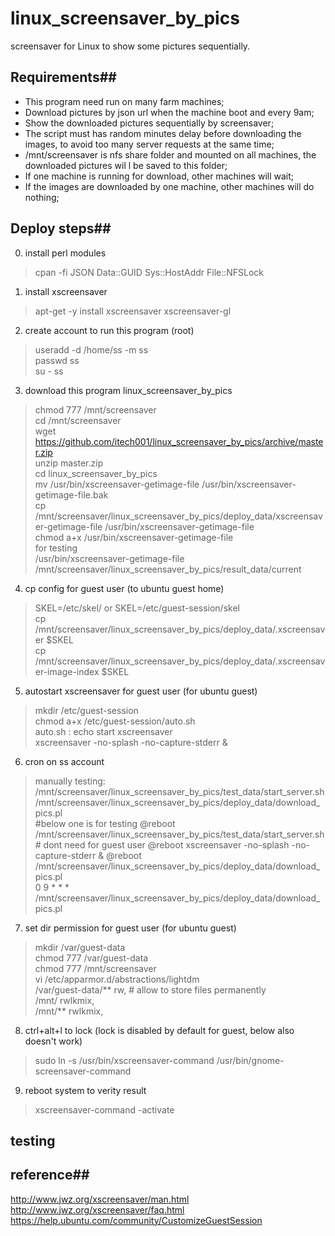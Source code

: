 linux_screensaver_by_pics
=========================

screensaver for Linux to show some pictures sequentially.  


## Requirements##
* This program need run on many farm machines;
* Download pictures by json url when the machine boot and every 9am;
* Show the downloaded pictures sequentially by screensaver;
* The script must has random minutes delay before downloading the images, to avoid too many server requests at the same time;
* /mnt/screensaver is nfs share folder and mounted on all machines, the downloaded pictures wil l be saved to this folder;
* If one machine is running for download, other machines will wait;
* If the images are downloaded by one machine, other machines will do nothing;


## Deploy steps##  
0. install perl modules 
>cpan -fi JSON Data::GUID Sys::HostAddr File::NFSLock   

1. install xscreensaver
>apt-get -y install xscreensaver xscreensaver-gl  

2. create account to run this program (root)
>useradd -d /home/ss -m ss  
passwd ss  
su - ss  

3. download this program linux_screensaver_by_pics
>chmod 777 /mnt/screensaver  
cd /mnt/screensaver  
wget https://github.com/itech001/linux_screensaver_by_pics/archive/master.zip  
unzip master.zip  
cd linux_screensaver_by_pics  
mv /usr/bin/xscreensaver-getimage-file /usr/bin/xscreensaver-getimage-file.bak  
cp  /mnt/screensaver/linux_screensaver_by_pics/deploy_data/xscreensaver-getimage-file /usr/bin/xscreensaver-getimage-file  
chmod a+x /usr/bin/xscreensaver-getimage-file  
for testing  
/usr/bin/xscreensaver-getimage-file /mnt/screensaver/linux_screensaver_by_pics/result_data/current  

4. cp config  for guest user (to ubuntu guest home)
>SKEL=/etc/skel/  or SKEL=/etc/guest-session/skel    
cp /mnt/screensaver/linux_screensaver_by_pics/deploy_data/.xscreensaver $SKEL  
cp /mnt/screensaver/linux_screensaver_by_pics/deploy_data/.xscreensaver-image-index $SKEL  

5. autostart xscreensaver for guest user (for ubuntu guest)
>mkdir /etc/guest-session  
chmod a+x /etc/guest-session/auto.sh  
auto.sh : 
echo start xscreensaver  
xscreensaver -no-splash -no-capture-stderr & 

6. cron on ss account 
>manually testing:  
/mnt/screensaver/linux_screensaver_by_pics/test_data/start_server.sh  
/mnt/screensaver/linux_screensaver_by_pics/deploy_data/download_pics.pl  
\#below one is for testing 
@reboot /mnt/screensaver/linux_screensaver_by_pics/test_data/start_server.sh
\# dont need for guest user 
@reboot xscreensaver -no-splash -no-capture-stderr & 
@reboot /mnt/screensaver/linux_screensaver_by_pics/deploy_data/download_pics.pl  
0 9 * * * /mnt/screensaver/linux_screensaver_by_pics/deploy_data/download_pics.pl  

7. set dir permission for guest user (for ubuntu guest) 
>mkdir /var/guest-data  
chmod 777 /var/guest-data  
chmod 777 /mnt/screensaver  
vi /etc/apparmor.d/abstractions/lightdm  
  /var/guest-data/** rw, # allow to store files permanently  
  /mnt/ rwlkmix,  
  /mnt/** rwlkmix,  


8. ctrl+alt+l to lock (lock is disabled by default for guest, below also doesn't work)
>sudo ln -s /usr/bin/xscreensaver-command /usr/bin/gnome-screensaver-command  

9. reboot system to verity result
>xscreensaver-command -activate  

## testing ##

## reference##
http://www.jwz.org/xscreensaver/man.html
http://www.jwz.org/xscreensaver/faq.html  
https://help.ubuntu.com/community/CustomizeGuestSession
